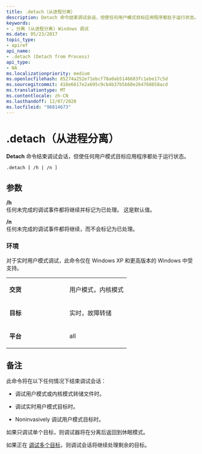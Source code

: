 ```yaml
---
title: .detach（从进程分离）
description: Detach 命令结束调试会话，但使任何用户模式目标应用程序都处于运行状态。
keywords:
- 。分离 (从进程分离) Windows 调试
ms.date: 05/23/2017
topic_type:
- apiref
api_name:
- .detach (Detach from Process)
api_type:
- NA
ms.localizationpriority: medium
ms.openlocfilehash: 85274a252e71ebcf78a0ab5146683fc1ebe17c5d
ms.sourcegitcommit: 418e6617e2a695c9cb4b37b5b60e264760858acd
ms.translationtype: MT
ms.contentlocale: zh-CN
ms.lasthandoff: 12/07/2020
ms.locfileid: "96814673"
---
```

# <a name="detach-detach-from-process"></a>.detach（从进程分离）


**Detach** 命令结束调试会话，但使任何用户模式目标应用程序都处于运行状态。

```dbgcmd
.detach [ /h | /n ]
```

## <a name="span-idddk_meta_detach_from_process_dbgspanspan-idddk_meta_detach_from_process_dbgspanparameters"></a><span id="ddk_meta_detach_from_process_dbg"></span><span id="DDK_META_DETACH_FROM_PROCESS_DBG"></span>参数


<span id="________h______"></span><span id="________H______"></span>**/h**   
任何未完成的调试事件都将继续并标记为已处理。 这是默认值。

<span id="________n______"></span><span id="________N______"></span>**/n**   
任何未完成的调试事件都将继续，而不会标记为已处理。

### <a name="span-idenvironmentspanspan-idenvironmentspanspan-idenvironmentspanenvironment"></a><span id="Environment"></span><span id="environment"></span><span id="ENVIRONMENT"></span>环境

对于实时用户模式调试，此命令仅在 Windows XP 和更高版本的 Windows 中受支持。

<table>
<colgroup>
<col width="50%" />
<col width="50%" />
</colgroup>
<tbody>
<tr class="odd">
<td align="left"><p><strong>交货</strong></p></td>
<td align="left"><p>用户模式，内核模式</p></td>
</tr>
<tr class="even">
<td align="left"><p><strong>目标</strong></p></td>
<td align="left"><p>实时，故障转储</p></td>
</tr>
<tr class="odd">
<td align="left"><p><strong>平台</strong></p></td>
<td align="left"><p>all</p></td>
</tr>
</tbody>
</table>

 

<a name="remarks"></a>备注
-------

此命令将在以下任何情况下结束调试会话：

-   调试用户模式或内核模式转储文件时。

-   调试实时用户模式目标时。

-   Noninvasively 调试用户模式目标时。

如果只调试单个目标，则调试器将在分离后返回到休眠模式。

如果正在 [调试多个目标](debugging-multiple-targets.md)，则调试会话将继续处理剩余的目标。

 

 





